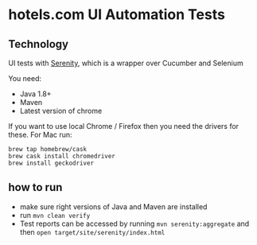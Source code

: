 # hotels.com UI Automation Tests

## Technology
UI tests with [Serenity](http://thucydides.info/docs/serenity/), which is a wrapper over Cucumber and Selenium

You need:

* Java 1.8+
* Maven
* Latest version of chrome

If you want to use local Chrome / Firefox then you need the drivers for these.  For Mac run:

	brew tap homebrew/cask
	brew cask install chromedriver
	brew install geckodriver

## how to run

* make sure right versions of Java and Maven are installed
* run
	`mvn clean verify`
* Test reports can be accessed by running
    `mvn serenity:aggregate` and then
    `open target/site/serenity/index.html`
